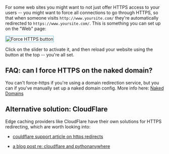 
<!--
.. title: Forcing HTTPS
.. slug: ForcingHTTPS
.. date: 2015-05-13 14:35:28 UTC+01:00
.. tags:
.. category:
.. link:
.. description:
.. type: text
-->




For some web sites you might want to not just offer HTTPS access to your users
-- you might want to force all connections to go through HTTPS, so that when
someone visits `http://www.yoursite.com/` they're automatically redirected to
`https://www.yoursite.com/`.   This is something you can set up on the
"Web" page:

<img alt="Force HTTPS button" src="/force-https.png" style="border: 2px solid lightblue; max-width: 70%;">

Click on the slider to activate it, and then reload your website using the
button at the top -- you're all set.


## FAQ:  can I force HTTPS on the naked domain?

You can't force-https if you're using a domain redirection service, but you can
if you've manually set up a naked domain config.  More info here: [Naked Domains](/pages/NakedDomains)


## Alternative solution: CloudFlare

Edge caching providers like CloudFlare have their own solutions for HTTPS redirecting,
which are worth looking into:

* [couldflare support article on https redirects](https://support.cloudflare.com/hc/en-us/articles/200170536-How-do-I-redirect-all-visitors-to-HTTPS-SSL-)

* [a blog post re: cloudflare and pythonanywhere](https://blog.pythonanywhere.com/80/)
